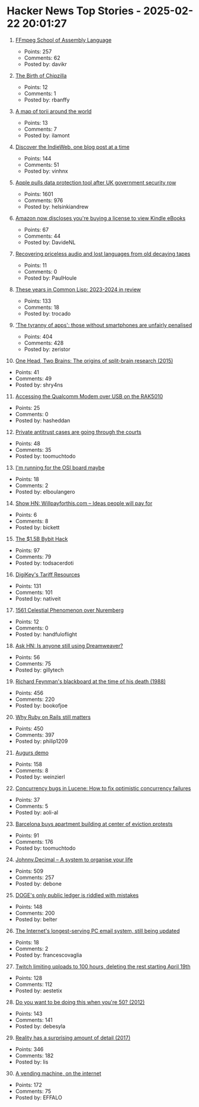 # Hacker News Top Stories - 2025-02-22 20:01:27

1. [FFmpeg School of Assembly Language](https://github.com/FFmpeg/asm-lessons/blob/main/lesson_01/index.md)
   - Points: 257
   - Comments: 62
   - Posted by: davikr

2. [The Birth of Chipzilla](https://www.abortretry.fail/p/the-birth-of-chipzilla)
   - Points: 12
   - Comments: 1
   - Posted by: rbanffy

3. [A map of torii around the world](https://www.google.com/maps/d/viewer?mid=1RNaaTlz7U2FgjlvFARZQWHsMeWsTc2S1&hl=en)
   - Points: 13
   - Comments: 7
   - Posted by: ilamont

4. [Discover the IndieWeb, one blog post at a time](https://indieblog.page)
   - Points: 144
   - Comments: 51
   - Posted by: vinhnx

5. [Apple pulls data protection tool after UK government security row](https://www.bbc.com/news/articles/cgj54eq4vejo)
   - Points: 1601
   - Comments: 976
   - Posted by: helsinkiandrew

6. [Amazon now discloses you're buying a license to view Kindle eBooks](https://blog.the-ebook-reader.com/2025/02/22/amazon-now-openly-discloses-youre-buying-a-license-to-view-kindle-ebooks/)
   - Points: 67
   - Comments: 44
   - Posted by: DavideNL

7. [Recovering priceless audio and lost languages from old decaying tapes](https://theconversation.com/how-were-recovering-priceless-audio-and-lost-languages-from-old-decaying-tapes-248116)
   - Points: 11
   - Comments: 0
   - Posted by: PaulHoule

8. [These years in Common Lisp: 2023-2024 in review](https://lisp-journey.gitlab.io/blog/these-years-in-common-lisp-2023-2024-in-review/)
   - Points: 133
   - Comments: 18
   - Posted by: trocado

9. ['The tyranny of apps': those without smartphones are unfairly penalised](https://www.theguardian.com/money/2025/feb/22/the-tyranny-of-apps-those-without-smartphones-are-unfairly-penalised-say-campaigners)
   - Points: 404
   - Comments: 428
   - Posted by: zeristor

10. [One Head, Two Brains: The origins of split-brain research (2015)](https://www.theatlantic.com/health/archive/2015/07/split-brain-research-sperry-gazzaniga/399290/)
   - Points: 41
   - Comments: 49
   - Posted by: shry4ns

11. [Accessing the Qualcomm Modem over USB on the RAK5010](https://danielmangum.com/posts/modem-usb-rak5010/)
   - Points: 25
   - Comments: 0
   - Posted by: hasheddan

12. [Private antitrust cases are going through the courts](https://www.thebignewsletter.com/p/the-people-take-antitrust-into-their)
   - Points: 48
   - Comments: 35
   - Posted by: toomuchtodo

13. [I'm running for the OSI board maybe](https://blog.luke.wf/2025/02/im-running-for-osi-board-maybe.html)
   - Points: 18
   - Comments: 2
   - Posted by: elboulangero

14. [Show HN: Willpayforthis.com – Ideas people will pay for](https://www.willpayforthis.com)
   - Points: 6
   - Comments: 8
   - Posted by: bickett

15. [The $1.5B Bybit Hack](https://blog.trailofbits.com/2025/02/21/the-1.5b-bybit-hack-the-era-of-operational-security-failures-has-arrived/)
   - Points: 97
   - Comments: 79
   - Posted by: todsacerdoti

16. [DigiKey's Tariff Resources](https://www.digikey.com/en/resources/tariff-resources)
   - Points: 131
   - Comments: 101
   - Posted by: nativeit

17. [1561 Celestial Phenomenon over Nuremberg](https://en.wikipedia.org/wiki/1561_celestial_phenomenon_over_Nuremberg)
   - Points: 12
   - Comments: 0
   - Posted by: handfuloflight

18. [Ask HN: Is anyone still using Dreamweaver?](undefined)
   - Points: 56
   - Comments: 75
   - Posted by: gillytech

19. [Richard Feynman's blackboard at the time of his death (1988)](https://digital.archives.caltech.edu/collections/Images/1.10-29/)
   - Points: 456
   - Comments: 220
   - Posted by: bookofjoe

20. [Why Ruby on Rails still matters](https://www.contraption.co/rails-versus-nextjs/)
   - Points: 450
   - Comments: 397
   - Posted by: philip1209

21. [Augurs demo](https://demo.augu.rs/)
   - Points: 158
   - Comments: 8
   - Posted by: weinzierl

22. [Concurrency bugs in Lucene: How to fix optimistic concurrency failures](https://www.elastic.co/search-labs/blog/optimistic-concurrency-lucene-debugging)
   - Points: 37
   - Comments: 5
   - Posted by: aoli-al

23. [Barcelona buys apartment building at center of eviction protests](https://www.bloomberg.com/news/articles/2025-02-17/barcelona-buys-apartment-building-at-center-of-eviction-protests)
   - Points: 91
   - Comments: 176
   - Posted by: toomuchtodo

24. [Johnny.Decimal – A system to organise your life](https://johnnydecimal.com)
   - Points: 509
   - Comments: 257
   - Posted by: debone

25. [DOGE's only public ledger is riddled with mistakes](https://www.nytimes.com/2025/02/21/upshot/doge-musk-trump-errors.html)
   - Points: 148
   - Comments: 200
   - Posted by: belter

26. [The Internet's longest-serving PC email system, still being updated](https://www.pmail.com/)
   - Points: 18
   - Comments: 2
   - Posted by: francescovaglia

27. [Twitch limiting uploads to 100 hours, deleting the rest starting April 19th](https://twitter.com/twitchsupport/status/1892277199497043994)
   - Points: 128
   - Comments: 112
   - Posted by: aestetix

28. [Do you want to be doing this when you're 50? (2012)](https://prog21.dadgum.com/154.html)
   - Points: 143
   - Comments: 141
   - Posted by: debesyla

29. [Reality has a surprising amount of detail (2017)](http://johnsalvatier.org/blog/2017/reality-has-a-surprising-amount-of-detail)
   - Points: 346
   - Comments: 182
   - Posted by: lis

30. [A vending machine, on the internet](https://threekindwords.com/blog/vending-machine-on-the-internet/)
   - Points: 172
   - Comments: 75
   - Posted by: EFFALO

